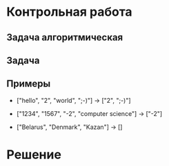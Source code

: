 # Контрольная работа

## **Задача алгоритмическая**

## **Задача**

## **Примеры**

- ["hello", "2", "world", ";-)"] -> ["2", ";-)"]

- ["1234", "1567", "-2", "computer science"] -> ["-2"]

- ["Belarus", "Denmark", "Kazan"] -> []

# Решение